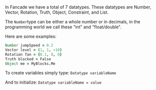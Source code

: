 In Fancade we have a total of 7 datatypes. These datatypes are Number, Vector, Rotation, Truth, Object, Constraint, and List.

The `Number`type can be either a whole number or in decimals, in the programming world we call these "int" and "float/double".

Here are some examples:
```coffeescript
Number jumpSpeed = 0.2
Vector level = (1, 1, -10)
Rotation fan = {0.1, 0, 0}
Truth blocked = False
Object me = MyBlocks.Me
```
To create variables simply type:
`Datatype variableName`

And to initialize:
`Datatype variableName = value`


